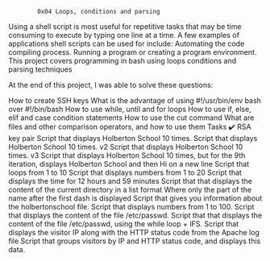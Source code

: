 
			0x04 Loops, conditions and parsing 

Using a shell script is most useful for repetitive tasks that may be time consuming to execute by typing one line at a time. A few examples of applications shell scripts can be used for include: Automating the code compiling process. Running a program or creating a program environment. This project covers programming in bash using loops conditions and parsing techniques

At the end of this project, I was able to solve these questions:

How to create SSH keys
What is the advantage of using #!/usr/bin/env bash over #!/bin/bash
How to use while, until and for loops
How to use if, else, elif and case condition statements
How to use the cut command
What are files and other comparison operators, and how to use them
Tasks ✔️
RSA key pair
Script that displays Holberton School 10 times.
Script that displays Holberton School 10 times. v2
Script that displays Holberton School 10 times. v3
Script that displays Holberton School 10 times, but for the 9th iteration, displays Holberton School and then Hi on a new line
Script that loops from 1 to 10
Script that displays numbers from 1 to 20
Script that displays the time for 12 hours and 59 minutes
Script that that displays the content of the current directory in a list format Where only the part of the name after the first dash is displayed
Script that gives you information about the holbertonschool file.
Script that displays numbers from 1 to 100.
Script that displays the content of the file /etc/passwd.
Script that that displays the content of the file /etc/passwd, using the while loop + IFS.
Script that displays the visitor IP along with the HTTP status code from the Apache log file
Script that groups visitors by IP and HTTP status code, and displays this data.
